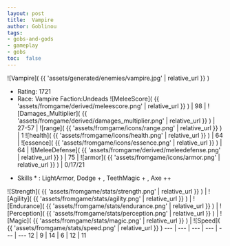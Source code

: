 ```yaml
---
layout: post
title:  Vampire
author: Goblinou
tags:
- gobs-and-gods
- gameplay
- gobs
toc:  false
---
```


![Vampire]( {{ 'assets/generated/enemies/vampire.jpg' | relative_url }} )
- Rating: 1721
- Race: Vampire  Faction:Undeads
![MeleeScore]( {{ 'assets/fromgame/derived/meleescore.png' | relative_url }} ) | 98 | ![Damages_Multiplier]( {{ 'assets/fromgame/derived/damages_multiplier.png' | relative_url }} ) | 27-57 | ![range]( {{ 'assets/fromgame/icons/range.png' | relative_url }} ) | 1
![health]( {{ 'assets/fromgame/icons/health.png' | relative_url }} ) | 64 | ![essence]( {{ 'assets/fromgame/icons/essence.png' | relative_url }} ) | 64 | ![MeleeDefense]( {{ 'assets/fromgame/derived/meleedefense.png' | relative_url }} ) | 75 | ![armor]( {{ 'assets/fromgame/icons/armor.png' | relative_url }} ) | 0/17/21
* Skills * : LightArmor, Dodge + , TeethMagic + , Axe ++ 

![Strength]( {{ 'assets/fromgame/stats/strength.png' | relative_url }} ) | ![Agility]( {{ 'assets/fromgame/stats/agility.png' | relative_url }} ) | ![Endurance]( {{ 'assets/fromgame/stats/endurance.png' | relative_url }} ) | ![Perception]( {{ 'assets/fromgame/stats/perception.png' | relative_url }} ) | ![Magic]( {{ 'assets/fromgame/stats/magic.png' | relative_url }} ) | ![Speed]( {{ 'assets/fromgame/stats/speed.png' | relative_url }} )
--- | --- | --- | --- | --- | ---
12 | 9 | 14 | 6 | 12 | 11
